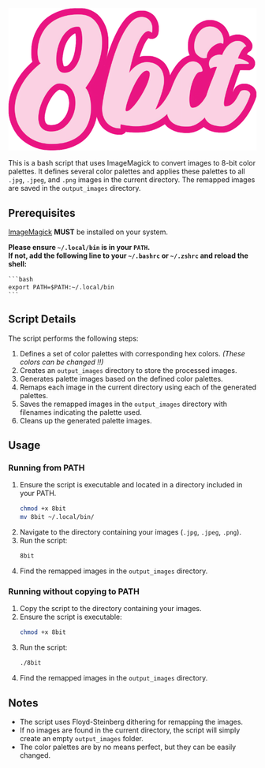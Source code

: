 ![alt text](8bit.png "8bit")

This is a bash script that uses ImageMagick to convert images to 8-bit color palettes. It defines several color palettes and applies these palettes to all `.jpg`, `.jpeg`, and `.png` images in the current directory. The remapped images are saved in the `output_images` directory.

## Prerequisites

[ImageMagick](https://imagemagick.org) **MUST** be installed on your system.  

**Please ensure `~/.local/bin` is in your `PATH`.  
If not, add the following line to your `~/.bashrc` or `~/.zshrc` and reload the shell:**  

    ```bash
    export PATH=$PATH:~/.local/bin
    ```

## Script Details

The script performs the following steps:

1. Defines a set of color palettes with corresponding hex colors. *(These colors can be changed !!)*
2. Creates an `output_images` directory to store the processed images.
3. Generates palette images based on the defined color palettes.
4. Remaps each image in the current directory using each of the generated palettes.
5. Saves the remapped images in the `output_images` directory with filenames indicating the palette used.
6. Cleans up the generated palette images.


## Usage

### Running from PATH

1. Ensure the script is executable and located in a directory included in your PATH.
    ```bash
    chmod +x 8bit
    mv 8bit ~/.local/bin/
    ```
2. Navigate to the directory containing your images (`.jpg`, `.jpeg`, `.png`).
3. Run the script:
    ```bash
    8bit
    ```
4. Find the remapped images in the `output_images` directory.

### Running without copying to PATH

1. Copy the script to the directory containing your images.
2. Ensure the script is executable:
    ```bash
    chmod +x 8bit
    ```
3. Run the script:
    ```bash
    ./8bit
    ```
4. Find the remapped images in the `output_images` directory.


## Notes

- The script uses Floyd-Steinberg dithering for remapping the images.
- If no images are found in the current directory, the script will simply create an empty `output_images` folder.
- The color palettes are by no means perfect, but they can be easily changed.

